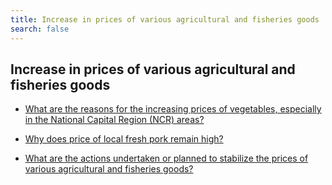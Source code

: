 ```yaml
---
title: Increase in prices of various agricultural and fisheries goods
search: false
---
```


## Increase in prices of various agricultural and fisheries goods


 - [What are the reasons for the increasing prices of vegetables, especially in the National Capital Region (NCR) areas?](/fy-2022-plan-and-budget/increase-in-prices-of-various-agricultural-and-fisheries-goods/what-are-the-reasons-for-the-increasing-prices-of-vegetables-especially-in-the-national-capital-regi)
    
 - [Why does price of local fresh pork remain high?](/fy-2022-plan-and-budget/increase-in-prices-of-various-agricultural-and-fisheries-goods/why-does-price-of-local-fresh-pork-remain-high)
    
 - [What are the actions undertaken or planned to stabilize the prices of various agricultural and fisheries goods?](/fy-2022-plan-and-budget/increase-in-prices-of-various-agricultural-and-fisheries-goods/what-are-the-actions-undertaken-or-planned-to-stabilize-the-prices-of-various-agricultural-and-fishe)
    
